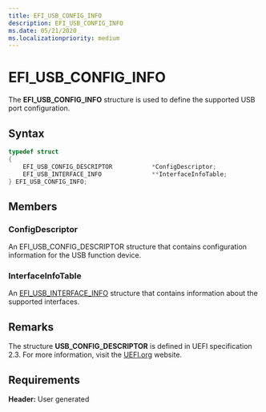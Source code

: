 ```yaml
---
title: EFI_USB_CONFIG_INFO
description: EFI_USB_CONFIG_INFO
ms.date: 05/21/2020
ms.localizationpriority: medium
---
```


# EFI\_USB\_CONFIG\_INFO

The **EFI\_USB\_CONFIG\_INFO** structure is used to define the supported USB port configuration.

## Syntax

```cpp
typedef struct
{
    EFI_USB_CONFIG_DESCRIPTOR           *ConfigDescriptor;
    EFI_USB_INTERFACE_INFO              **InterfaceInfoTable;
} EFI_USB_CONFIG_INFO;
```

## Members

### ConfigDescriptor

An EFI\_USB\_CONFIG\_DESCRIPTOR structure that contains configuration information for the USB function device.

### InterfaceInfoTable

An [EFI\_USB\_INTERFACE\_INFO](efi-usb-interface-info.md) structure that contains information about the supported interfaces.

## Remarks

The structure **USB\_CONFIG\_DESCRIPTOR** is defined in UEFI specification 2.3. For more information, visit the [UEFI.org](https://uefi.org/specifications) website.

## Requirements

**Header:** User generated
